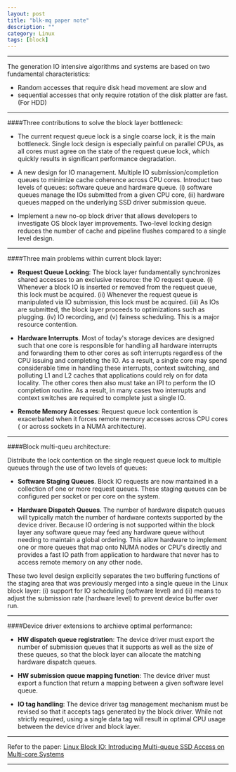 ```yaml
---
layout: post
title: "blk-mq paper note"
description: ""
category: Linux
tags: [block]
---
```


---

The generation IO intensive algorithms and systems are based on two
fundamental characteristics:

- Random accesses that require disk head
movement are slow and
- sequential accesses that only require rotation
of the disk platter are fast. (For HDD)

---

####Three contributions to solve the block layer bottleneck:

- The current request queue lock is a single coarse lock, it is the main
bottleneck. Single lock design is especially painful on parallel CPUs,
as all cores must agree on the state of the request queue lock, which
quickly results in significant performance degradation.

- A new design for IO management. Multiple IO submission/completion queues
to minimize cache coherence across CPU cores. Introduct two levels of
queues: software queue and hardware queue. (i) software queues manage the
IOs submitted from a given CPU core, (ii) hardware queues mapped on the
underlying SSD driver submission queue.

- Implement a new no-op block driver that allows developers to investigate
OS block layer improvements. Two-level locking design reduces the number
of cache and pipeline flushes compared to a single level design.

---

####Three main problems within current block layer:

- **Request Queue Locking**: The block layer fundamentally synchronizes shared
accesses to an exclusive resource: the IO request queue. (i) Whenever a
block IO is inserted or removed from the request queue, this lock must be
acquired. (ii) Whenever the request queue is manipulated via IO submission,
this lock must be acquired. (iii) As IOs are submitted, the block layer
proceeds to optimizations such as plugging. (iv) IO recording, and
(v) fainess scheduling. This is a major resource contention.

- **Hardware Interrupts**. Most of today's storage devices are designed such
that one core is responsible for handling all hardware interrupts and
forwarding them to other cores as soft interrupts regardless of the CPU
issuing and completing the IO. As a result, a single core may spend
considerable time in handling these interrupts, context switching, and
polluting L1 and L2 caches that applications could rely on for data
locality. The other cores then also must take an IPI to perform the IO
completion routine. As a result, in many cases two interrupts and context
switches are required to complete just a single IO.

- **Remote Memory Accesses**: Request queue lock contention is exacerbated when
it forces remote memory accesses across CPU cores ( or across sockets in
a NUMA architecture).

---

####Block multi-queu architecture:

Distribute the lock contention on the single request queue lock to
multiple queues through the use of two levels of queues:

- **Software Staging Queues**. Block IO requests are now mantained in a
collection of one or more request queues. These staging queues can
be configured per socket or per core on the system.

- **Hardware Dispatch Queues**. The number of hardware dispatch queues will
typically match the number of hardware contexts supported by the device
driver. Because IO ordering is not supported within the block layer any
software queue may feed any hardware queue without needing to maintain a
global ordering. This allow hardware to implement one or more queues that
map onto NUMA nodes or CPU's directly and provides a fast IO path from
application to hardware that never has to access remote memory on any
other node.

These two level design explicitly separates the two buffering functions
of the staging area that was previously merged into a single queue in the
Linux block layer: (i) support for IO scheduling (software level) and (ii)
means to adjust the submission rate (hardware level) to prevent device
buffer over run.

---

####Device driver extensions to archieve optimal performance:

- **HW dispatch queue registration**: The device driver must export the number
of submission queues that it supports as well as the size of these queues,
so that the block layer can allocate the matching hardware dispatch queues.

- **HW submission queue mapping function**: The device driver must export a
function that return a mapping between a given software level queue.

- **IO tag handling**: The device driver tag management mechanism must be
revised so that it accepts tags generated by the block driver. While
not strictly required, using a single data tag will result in optimal
CPU usage between the device driver and block layer.

---

Refer to the paper: [Linux Block IO: Introducing Multi-queue SSD Access on
Multi-core Systems](http://kernel.dk/systor13-final18.pdf)

---
